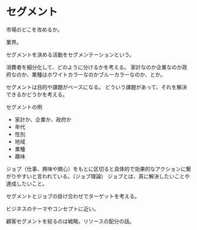 # セグメント

市場のどこを攻めるか。

業界。

セグメントを決める活動をセグメンテーションという。

消費者を細分化して、どのように分けるかを考える。
家計なのか企業なのか政府なのか、業種はホワイトカラーなのかブルーカラーなのか、とか。

セグメントは目的や課題がベースになる。
どういう課題があって、それを解決できるかどうかを考える。

セグメントの例

- 家計か、企業か、政府か
- 年代
- 性別
- 地域
- 業種
- 趣味

ジョブ（仕事、興味や関心）をもとに区切ると具体的で効果的なアクションに繋がりやすいと言われている。（ジョブ理論）
ジョブとは、真に解決したいことや達成したいこと。

セグメントとジョブの掛け合わせでターゲットを考える。

ビジネスのテーマやコンセプトに近い。

顧客セグメントを絞るのは戦略。リソースの配分の話。
